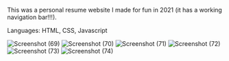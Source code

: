 This was a personal resume website I made for fun in 2021 (it has a working navigation bar!!!).

Languages: HTML, CSS, Javascript

![Screenshot (69)](https://github.com/quangshuynh/Quang-Personal-Website/assets/3589146/c1a35420-4509-4d6c-bcb4-472c8da0c3e8)
![Screenshot (70)](https://github.com/quangshuynh/Quang-Personal-Website/assets/3589146/8ce94c22-fa40-4e88-911b-471cde6bd3e1)
![Screenshot (71)](https://github.com/quangshuynh/Quang-Personal-Website/assets/3589146/766efc27-52c7-45ae-962f-aa9a78271266)
![Screenshot (72)](https://github.com/quangshuynh/Quang-Personal-Website/assets/3589146/9095e861-4c9b-4df8-b1c7-3d4ace6f82ff)
![Screenshot (73)](https://github.com/quangshuynh/Quang-Personal-Website/assets/3589146/da0be46d-b11f-448d-ae18-4c2327864845)
![Screenshot (74)](https://github.com/quangshuynh/Quang-Personal-Website/assets/3589146/9baed52d-4bc6-495b-843d-75d99b80cf9a)



